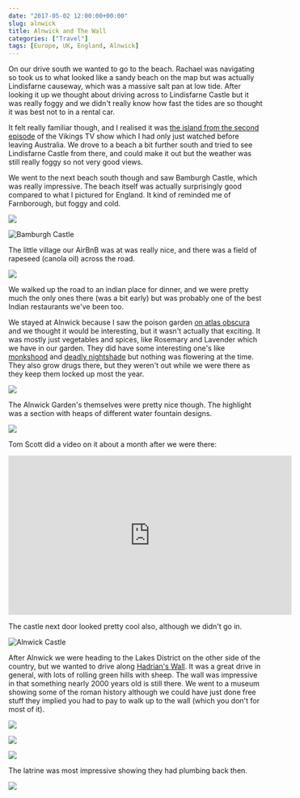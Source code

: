 ```yaml
---
date: "2017-05-02 12:00:00+00:00"
slug: alnwick
title: Alnwick and The Wall
categories: ["Travel"]
tags: [Europe, UK, England, Alnwick]
---
```


On our drive south we wanted to go to the beach. Rachael was navigating so took us to what looked like a sandy beach on the map but was actually Lindisfarne causeway, which was a massive salt pan at low tide. After looking it up we thought about driving across to Lindisfarne Castle but it was really foggy and we didn't really know how fast the tides are so thought it was best not to in a rental car.

It felt really familiar though, and I realised it was [the island from the second episode](http://vikings.wikia.com/wiki/Raid_of_Lindisfarne) of the Vikings TV show which I had only just watched before leaving Australia. We drove to a beach a bit further south and tried to see Lindisfarne Castle from there, and could make it out but the weather was still really foggy so not very good views.

We went to the next beach south though and saw Bamburgh Castle, which was really impressive. The beach itself was actually surprisingly good compared to what I pictured for England. It kind of reminded me of Farnborough, but foggy and cold.

![](beach.jpg "")

![](beach2.jpg "Bamburgh Castle")

The little village our AirBnB was at was really nice, and there was a field of rapeseed (canola oil) across the road.

![](rapeseed.jpg "")

We walked up the road to an indian place for dinner, and we were pretty much the only ones there (was a bit early) but was probably one of the best Indian restaurants we've been too.

We stayed at Alnwick because I saw the poison garden [on atlas obscura](http://www.atlasobscura.com/places/alnwick-poison-gardens) and we thought it would be interesting, but it wasn't actually that exciting. It was mostly just vegetables and spices, like Rosemary and Lavender which we have in our garden. They did have some interesting one's like [monkshood](https://en.wikipedia.org/wiki/Aconitum) and [deadly nightshade](https://en.wikipedia.org/wiki/Atropa_belladonna) but nothing was flowering at the time. They also grow drugs there, but they weren't out while we were there as they keep them locked up most the year.

![](poison.jpg "")

The Alnwick Garden's themselves were pretty nice though. The highlight was a section with heaps of different water fountain designs.

![](fountain.jpg "")

Tom Scott did a video on it about a month after we were there:
<iframe width="560" height="315" src="https://www.youtube.com/embed/jGo9gYypQc8" frameborder="0" allowfullscreen></iframe>

The castle next door looked pretty cool also, although we didn't go in.

![](alnwick-castle.jpg "Alnwick Castle")

After Alnwick we were heading to the Lakes District on the other side of the country, but we wanted to drive along [Hadrian's Wall](https://en.wikipedia.org/wiki/Hadrian's_Wall). It was a great drive in general, with lots of rolling green hills with sheep.
The wall was impressive in that something nearly 2000 years old is still there. We went to a museum showing some of the roman history although we could have just done free stuff they implied you had to pay to walk up to the wall (which you don't for most of it).

![](wall1.jpg "")

![](wall2.jpg "")

![](wall4.jpg "")

The latrine was most impressive showing they had plumbing back then.

![](wall3.jpg "")
